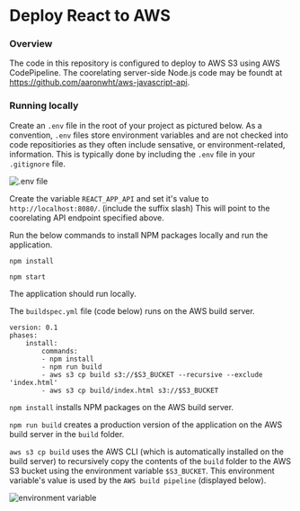 # Deploy React to AWS

### Overview
The code in this repository is configured to deploy to AWS S3 using AWS CodePipeline. The coorelating server-side Node.js code may be foundt at https://github.com/aaronwht/aws-javascript-api.

### Running locally
Create an ```.env``` file in the root of your project as pictured below.  As a convention, ```.env``` files store environment variables and are not checked into code repositiories as they often include sensative, or environment-related, information.  This is typically done by including the ```.env``` file in your ```.gitignore``` file.

![.env file](https://www.aaronwht.com/images/s3-build/env-variables.png)

Create the variable ```REACT_APP_API``` and set it's value to ```http://localhost:8080/```. (include the suffix slash)  This will point to the coorelating API endpoint specified above.

Run the below commands to install NPM packages locally and run the application.

```npm install```

```npm start```

The application should run locally.

The ```buildspec.yml``` file (code below) runs on the AWS build server.
```
version: 0.1
phases:
    install:
        commands:
        - npm install
        - npm run build
        - aws s3 cp build s3://$S3_BUCKET --recursive --exclude 'index.html'
        - aws s3 cp build/index.html s3://$S3_BUCKET
```

```npm install``` installs NPM packages on the AWS build server.

```npm run build``` creates a production version of the application on the AWS build server in the ```build``` folder.

```aws s3 cp build``` uses the AWS CLI (which is automatically installed on the build server) to recursively copy the contents of the ```build``` folder to the AWS S3 bucket using the environment variable ```$S3_BUCKET```.  This environment variable's value is used by the ```AWS build pipeline``` (displayed below).

![environment variable](https://www.aaronwht.com/images/s3-build/pipeline-envs.png)
